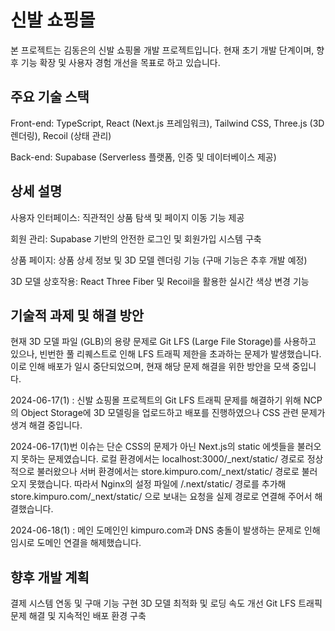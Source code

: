 # 신발 쇼핑몰

본 프로젝트는 김동은의 신발 쇼핑몰 개발 프로젝트입니다. 현재 초기 개발 단계이며, 향후 기능 확장 및 사용자 경험 개선을 목표로 하고 있습니다.

## 주요 기술 스택

Front-end: TypeScript, React (Next.js 프레임워크), Tailwind CSS, Three.js (3D 렌더링), Recoil (상태 관리)

Back-end: Supabase (Serverless 플랫폼, 인증 및 데이터베이스 제공)

## 상세 설명

사용자 인터페이스: 직관적인 상품 탐색 및 페이지 이동 기능 제공

회원 관리: Supabase 기반의 안전한 로그인 및 회원가입 시스템 구축

상품 페이지: 상품 상세 정보 및 3D 모델 렌더링 기능 (구매 기능은 추후 개발 예정)

3D 모델 상호작용: React Three Fiber 및 Recoil을 활용한 실시간 색상 변경 기능

## 기술적 과제 및 해결 방안

현재 3D 모델 파일 (GLB)의 용량 문제로 Git LFS (Large File Storage)를 사용하고 있으나, 빈번한 풀 리퀘스트로 인해 LFS 트래픽 제한을 초과하는 문제가 발생했습니다.
이로 인해 배포가 일시 중단되었으며, 현재 해당 문제 해결을 위한 방안을 모색 중입니다.

2024-06-17(1) : 신발 쇼핑몰 프로젝트의 Git LFS 트래픽 문제를 해결하기 위해 NCP의 Object Storage에 3D 모델링을 업로드하고 배포를 진행하였으나 CSS 관련 문제가 생겨 해결 중입니다.

2024-06-17(1)번 이슈는 단순 CSS의 문제가 아닌 Next.js의 static 에셋들을 불러오지 못하는 문제였습니다.
로컬 환경에서는 localhost:3000/_next/static/ 경로로 정상적으로 불러왔으나 서버 환경에서는 store.kimpuro.com/_next/static/ 경로로 불러오지 못했습니다.
따라서 Nginx의 설정 파일에 /.next/static/ 경로를 추가해 store.kimpuro.com/_next/static/ 으로 보내는 요청을 실제 경로로 연결해 주어서 해결했습니다.

2024-06-18(1) : 메인 도메인인 kimpuro.com과 DNS 충돌이 발생하는 문제로 인해 임시로 도메인 연결을 해제했습니다.

## 향후 개발 계획
결제 시스템 연동 및 구매 기능 구현
3D 모델 최적화 및 로딩 속도 개선
Git LFS 트래픽 문제 해결 및 지속적인 배포 환경 구축

